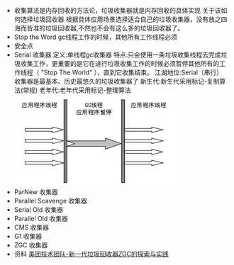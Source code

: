 - 收集算法是内存回收的方法论，垃圾收集器就是内存回收的具体实现
  关于该如何选择垃圾回收器
  根据具体应用场景选择适合自己的垃圾收集器，没有放之四海而皆准的垃圾回收器,不然也不会有这么多的垃圾回收器了。
- Stop the Word
  gc线程工作的时候，其他所有工作线程必须
- 安全点
- Serial 收集器
  定义:单线程gc收集器
  特点:只会使用一条垃圾收集线程去完成垃圾收集工作，更重要的是它在进行垃圾收集工作的时候必须暂停其他所有的工作线程（ "Stop The World" ），直到它收集结束。
  江湖地位:Serial（串行）收集器是最基本、历史最悠久的垃圾收集器了
  新生代:新生代采用标记-复制算法(常规)
  老年代:老年代采用标记-整理算法
  ![Serial收集器.png](../assets/image_1654998721752_0.png)
- ParNew 收集器
- Parallel Scavenge 收集器
- Serial Old 收集器
- Parallel Old 收集器
- CMS 收集器
- G1 收集器
- ZGC 收集器
- 资料
  [美团技术团队-新一代垃圾回收器ZGC的探索与实践](https://tech.meituan.com/2020/08/06/new-zgc-practice-in-meituan.html)